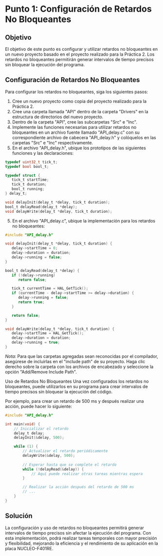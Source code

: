 # Punto 1: Configuración de Retardos No Bloqueantes

## Objetivo
El objetivo de este punto es configurar y utilizar retardos no bloqueantes en un nuevo proyecto basado en el proyecto realizado para la Práctica 2. Los retardos no bloqueantes permitirán generar intervalos de tiempo precisos sin bloquear la ejecución del programa.

## Configuración de Retardos No Bloqueantes
Para configurar los retardos no bloqueantes, siga los siguientes pasos:

1. Cree un nuevo proyecto como copia del proyecto realizado para la Práctica 2.
2. Cree una carpeta llamada "API" dentro de la carpeta "Drivers" en la estructura de directorios del nuevo proyecto.
3. Dentro de la carpeta "API", cree las subcarpetas "Src" e "Inc".
4. Implemente las funciones necesarias para utilizar retardos no bloqueantes en un archivo fuente llamado "API_delay.c" con su correspondiente archivo de cabecera "API_delay.h" y colóquelos en las carpetas "Src" e "Inc" respectivamente.
5. En el archivo "API_delay.h", ubique los prototipos de las siguientes funciones y las declaraciones:

```c
typedef uint32_t tick_t;
typedef bool bool_t;

typedef struct {
   tick_t startTime;
   tick_t duration;
   bool_t running;
} delay_t;

void delayInit(delay_t *delay, tick_t duration);
bool_t delayRead(delay_t *delay);
void delayWrite(delay_t *delay, tick_t duration);
```
5. En el archivo "API_delay.c", ubique la implementación para los retardos no bloqueantes:
```c
#include "API_delay.h"

void delayInit(delay_t *delay, tick_t duration) {
   delay->startTime = 0;
   delay->duration = duration;
   delay->running = false;
}

bool_t delayRead(delay_t *delay) {
   if (!delay->running)
      return false;

   tick_t currentTime = HAL_GetTick();
   if (currentTime - delay->startTime >= delay->duration) {
      delay->running = false;
      return true;
   }

   return false;
}

void delayWrite(delay_t *delay, tick_t duration) {
   delay->startTime = HAL_GetTick();
   delay->duration = duration;
   delay->running = true;
}
``` 
*Nota*: Para que las carpetas agregadas sean reconocidas por el compilador, asegúrese de incluirlas en el "include path" de su proyecto. Haga clic derecho sobre la carpeta con los archivos de encabezado y seleccione la opción "Add/Remove Include Path".

Uso de Retardos No Bloqueantes
Una vez configurados los retardos no bloqueantes, puede utilizarlos en su programa para crear intervalos de tiempo precisos sin bloquear la ejecución del código.

Por ejemplo, para crear un retardo de 500 ms y después realizar una acción, puede hacer lo siguiente:

```c
#include "API_delay.h"

int main(void) {
    // Inicializar el retardo
    delay_t delay;
    delayInit(&delay, 500);

    while (1) {
        // Actualizar el retardo periódicamente
        delayWrite(&delay, 500);
        
        // Esperar hasta que se complete el retardo
        while (!delayRead(&delay)) {
            // Aquí puede realizar otras tareas mientras espera
        }

        // Realizar la acción después del retardo de 500 ms
        // ...
    }
}
```
## Solución
La configuración y uso de retardos no bloqueantes permitirá generar intervalos de tiempo precisos sin afectar la ejecución del programa. Con esta implementación, podrá realizar tareas temporales con mayor precisión y flexibilidad, mejorando la eficiencia y el rendimiento de su aplicación en la placa NUCLEO-F401RE.
